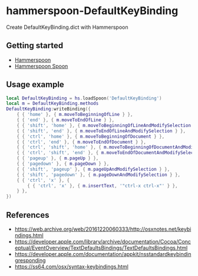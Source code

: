 # hammerspoon-DefaultKeyBinding
Create DefaultKeyBinding.dict with Hammerspoon

## Getting started
* [Hammerspoon](https://github.com/Hammerspoon/hammerspoon)
* [Hammerspoon Spoon](https://github.com/Hammerspoon/hammerspoon) 

## Usage example
```lua
local DefaultKeyBinding = hs.loadSpoon('DefaultKeyBinding')
local m = DefaultKeyBinding.methods
DefaultKeyBinding:writeBinding({
    { { 'home' }, { m.moveToBeginningOfLine } },
    { { 'end' }, { m.moveToEndOfLine } },
    { { 'shift', 'home' }, { m.moveToBeginningOfLineAndModifySelection } },
    { { 'shift', 'end' }, { m.moveToEndOfLineAndModifySelection } },
    { { 'ctrl', 'home' }, { m.moveToBeginningOfDocument } },
    { { 'ctrl', 'end' }, { m.moveToEndOfDocument } },
    { { 'ctrl', 'shift', 'home' }, { m.moveToBeginningOfDocumentAndModifySelection } },
    { { 'ctrl', 'shift', 'end' }, { m.moveToEndOfDocumentAndModifySelection } },
    { { 'pageup' }, { m.pageUp } },
    { { 'pagedown' }, { m.pageDown } },
    { { 'shift', 'pageup' }, { m.pageUpAndModifySelection } },
    { { 'shift', 'pagedown' }, { m.pageDownAndModifySelection } },
    { { 'ctrl', 'x' }, {
        { { 'ctrl', 'x' }, { m.insertText, '"ctrl-x ctrl-x"' } },
    } },
})
```

## References
* https://web.archive.org/web/20161220060333/http://osxnotes.net/keybindings.html
* https://developer.apple.com/library/archive/documentation/Cocoa/Conceptual/EventOverview/TextDefaultsBindings/TextDefaultsBindings.html
* https://developer.apple.com/documentation/appkit/nsstandardkeybindingresponding
* https://ss64.com/osx/syntax-keybindings.html
